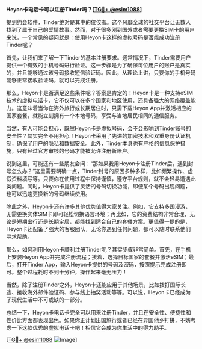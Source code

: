 **Heyon卡电话卡可以注册Tinder吗？[[TG💪+ @esim1088](https://t.me/s/esim1088)]**

提到约会软件，Tinder绝对是其中的佼佼者。这个风靡全球的社交平台让无数人找到了属于自己的爱情故事。然而，对于很多刚到国外或者需要更换SIM卡的用户来说，一个常见的疑问就是：使用Heyon卡这样的虚拟号码是否能成功注册Tinder呢？

首先，让我们来了解一下Tinder的基本注册要求。通常情况下，Tinder需要用户提供一个有效的手机号码进行验证。这一步骤是为了确保每位用户的账户是真实的，并且能够通过该号码接收短信验证码。因此，从理论上讲，只要你的手机号码能够正常接收验证码，就可以完成注册。

那么，Heyon卡是否满足这些条件呢？答案是肯定的！Heyon卡是一种支持eSIM技术的虚拟电话卡，它不仅可以在多个国家和地区使用，还具备强大的网络覆盖能力。这意味着当你在海外旅行或长期居住时，只需下载Heyon App并激活相应的国家套餐，就能立刻拥有一个本地号码，享受与当地居民相同的通信服务。

当然，有人可能会担心，既然Heyon卡是虚拟号码，会不会影响到Tinder账号的安全性？其实完全不用担心！Heyon卡采用了先进的加密技术和双重身份认证机制，确保了用户的隐私和数据安全。此外，Tinder本身也有严格的信息保护措施，只有经过官方审核的号码才能被允许注册新账户。

说到这里，可能还有一些朋友会问：“那如果我用Heyon卡注册Tinder后，遇到封号怎么办？”这里需要明确一点，Tinder封号的原因多种多样，比如频繁操作、虚假资料填写等。只要你在使用过程中保持谨慎，遵守平台规则，就不会轻易遭遇此类问题。同时，Heyon卡提供了灵活的号码切换功能，即便某个号码出现问题，也可以迅速更换新的号码继续使用。

除此之外，Heyon卡还有许多其他优势值得大家关注。例如，它支持多国漫游，无需更换实体SIM卡即可轻松切换语言环境；再比如，它的资费结构非常合理，无论是短期出行还是长期定居，都能找到适合自己的套餐方案。更值得一提的是，Heyon卡还配备了强大的客服团队，无论你遇到任何问题，都可以随时联系他们寻求帮助。

那么，如何利用Heyon卡顺利注册Tinder呢？其实步骤非常简单。首先，在手机上安装Heyon App并完成注册流程；接着，选择目标国家的套餐并激活eSIM；最后，打开Tinder App，输入Heyon卡提供的号码及密码，按照提示完成注册即可。整个过程耗时不到十分钟，操作起来毫无压力！

当然，除了注册Tinder之外，Heyon卡还能应用于其他场景，比如拨打国际长途、接收海外邮件验证码、参与线上抽奖活动等等。可以说，Heyon卡已经成为了现代生活中不可或缺的一部分。

总结一下，Heyon卡电话卡完全可以用来注册Tinder，并且在安全性、便捷性和性价比方面都表现出色。如果你正计划出国旅行或者已经在异国他乡打拼，不妨考虑一下这款优秀的虚拟电话卡吧！相信它会成为你生活中的得力助手。

[[TG💪+ @esim1088](https://t.me/s/esim1088) ![Image](https://i.postimg.cc/4NQfJmqS/Snipaste-2025-05-13-00-14-12.png)]